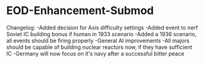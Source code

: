 # EOD-Enhancement-Submod

Changelog:
-Added decision for Axis difficulty settings
-Added event to nerf Soviet IC building bonus if human in 1933 scenario
-Added a 1936 scenario, all events should be firing properly
-General AI improvements
-All majors should be capable of building nuclear reactors now, if they have sufficient IC
-Germany will now focus on it's navy after a successful bitter peace
